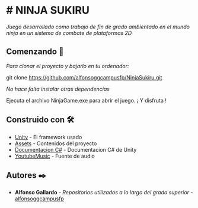# # NINJA SUKIRU

_Juego desarrollado como trabajo de fin de grado ambientado en el mundo ninja en un sistema de combate de plataformas 2D_

## Comenzando 🚀

_Para clonar el proyecto y bajarlo en tu ordenador:_ 

git clone https://github.com/alfonsoggcampusfp/NinjaSukiru.git

_No hace falta instalar otras dependencias_

Ejecuta el archivo NinjaGame.exe para abrir el juego. ¡ Y disfruta !

## Construido con 🛠️

* [Unity](https://unity3d.com/es/get-unity/download) - El framework usado
* [Assets](https://assetstore.unity.com/) - Contenidos del proyecto
* [Documentacion C#](https://docs.unity3d.com/Manual/index.html) - Documentacion C# de Unity
* [YoutubeMusic](https://www.youtube.com/?gl=ES) - Fuente de audio


## Autores ✒️

* **Alfonso Gallardo** - *Repositorios utilizados a lo largo del grado superior* - [alfonsoggcampusfp](https://github.com/alfonsoggcampusfp)
